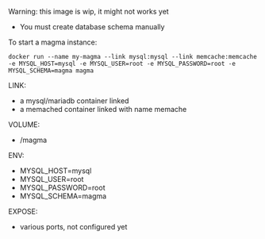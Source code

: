Warning: this image is wip, it might not works yet


* You must create database schema manually

To start a magma instance:
```shell
docker run --name my-magma --link mysql:mysql --link memcache:memcache -e MYSQL_HOST=mysql -e MYSQL_USER=root -e MYSQL_PASSWORD=root -e MYSQL_SCHEMA=magma magma
```

LINK:
 - a mysql/mariadb container linked
 - a memached container linked with name memache

VOLUME:
- /magma

ENV:
- MYSQL_HOST=mysql
- MYSQL_USER=root
- MYSQL_PASSWORD=root
- MYSQL_SCHEMA=magma

EXPOSE:
- various ports, not configured yet
